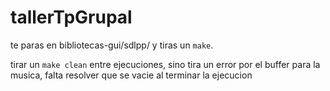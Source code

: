 # tallerTpGrupal

te paras en bibliotecas-gui/sdlpp/ y tiras un `make`. </br>

tirar un `make clean` entre ejecuciones, sino tira un error por el buffer para la musica, falta resolver que se vacie al terminar la ejecucion
